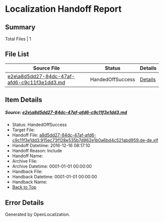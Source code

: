 # <a name='report-top'></a> Localization Handoff Report

## Summary
 Total Files | 1

## File List
 Source File | Status | Details 
 ----------- | ------ | ------- 
 [e2e\a8d5dd27-84dc-47af-afd6-c9c11f3e1dd3.md](https://github.com/OpenLocalizationTestOrg/ol-test0/blob/3bf444aa419c2bfa9d9d7f2b4358476b8aef917b/e2e/a8d5dd27-84dc-47af-afd6-c9c11f3e1dd3.md) | HandedOffSuccess | [Details](#f9986a9a4b2c2ad138a8bbdfe6a9cf72f78aa46c6)

## Item Details
##### <a name='f9986a9a4b2c2ad138a8bbdfe6a9cf72f78aa46c6'></a> Source: [e2e\a8d5dd27-84dc-47af-afd6-c9c11f3e1dd3.md](https://github.com/OpenLocalizationTestOrg/ol-test0/blob/3bf444aa419c2bfa9d9d7f2b4358476b8aef917b/e2e/a8d5dd27-84dc-47af-afd6-c9c11f3e1dd3.md)
* Status: HandedOffSuccess
* Target File: 
* Handoff File: [a8d5dd27-84dc-47af-afd6-c9c11f3e1dd3.915ec73f128e535b7d962e1b0a6bd4c521abd959.de-de.xlf](https://github.com/OpenLocalizationTestOrg/ol-test0-handoff/blob/0a14141f28674470018fad335d5f7a9d4b9560dc/ol-handoff/OpenLocalizationTestOrg/ol-test0-dede/xinjiang/ht/a8d5dd27-84dc-47af-afd6-c9c11f3e1dd3.915ec73f128e535b7d962e1b0a6bd4c521abd959.de-de.xlf)
* Handoff Datetime: 2016-12-16 08:17:10
* Handoff Reason: Include
* Handoff Name: 
* Archive File: 
* Archive Datetime: 0001-01-01 00:00:00
* Handback File: 
* Handback Datetime: 0001-01-01 00:00:00
* Handback Name: 
* [Back to Top](#report-top)


## Error Details

Generated by OpenLocalization.
